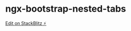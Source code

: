 # ngx-bootstrap-nested-tabs

[Edit on StackBlitz ⚡️](https://stackblitz.com/edit/ngx-bootstrap-tabs-dspnmz)